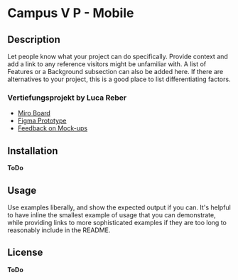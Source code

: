 # Campus V P - Mobile


## Description
Let people know what your project can do specifically. Provide context and add a link to any reference visitors might be unfamiliar with. A list of Features or a Background subsection can also be added here. If there are alternatives to your project, this is a good place to list differentiating factors.

### Vertiefungsprojekt by Luca Reber

- [Miro Board](https://miro.com/app/board/uXjVKZ3noL8=/)
- [Figma Prototype](https://www.figma.com/proto/4Akg0Tb3I8KmWeUKNyV6Dc/Prototyp_02?type=design&node-id=9-78&t=zxXIFn3wQn2YPlM2-1&scaling=scale-down&page-id=0%3A1&starting-point-node-id=9%3A78)
- [Feedback on Mock-ups](./docs/VirtualPhysicalCampus_Luca_Reber_Auswertung_Nutzerbefragung.pdf)


## Installation

**ToDo**


## Usage
Use examples liberally, and show the expected output if you can. It's helpful to have inline the smallest example of usage that you can demonstrate, while providing links to more sophisticated examples if they are too long to reasonably include in the README.


## License

**ToDo**
